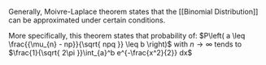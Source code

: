 Generally, Moivre-Laplace theorem states that the [[Binomial Distribution]] can be approximated under certain conditions.

More specifically, this theorem states that probability of:
$P\left( a \leq \frac{{\mu_{n} - np}}{\sqrt{ npq }} \leq b \right)$ with $n \to \infty$ 
tends to $\frac{1}{\sqrt{ 2\pi }}\int_{a}^b e^{-\frac{x^2}{2}} dx$ 
